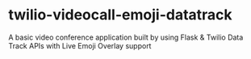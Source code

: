 # twilio-videocall-emoji-datatrack
A basic video conference application built by using Flask &amp; Twilio Data Track APIs with Live Emoji Overlay support
